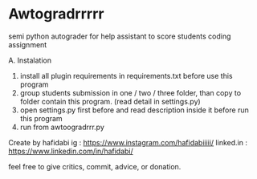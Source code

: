 # Awtogradrrrrr
semi python autograder for help assistant to score students coding assignment

A. Instalation 
  1. install all plugin requirements in requirements.txt before use this program
  2. group students submission in one / two / three folder, than copy to folder contain this program. (read detail in settings.py)
  3. open settings.py first before and read description inside it before run this program
  4. run from awtoogradrrr.py
 


Create by hafidabi
ig : https://www.instagram.com/hafidabiiiii/
linked.in : https://www.linkedin.com/in/hafidabi/

feel free to give critics, commit, advice, or donation.
